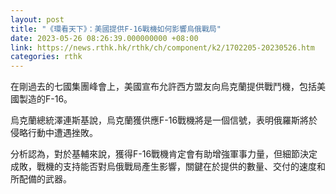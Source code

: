 ```yaml
---
layout: post
title: "《環看天下》：美國提供F-16戰機如何影響烏俄戰局"
date: 2023-05-26 08:26:39.000000000 +08:00
link: https://news.rthk.hk/rthk/ch/component/k2/1702205-20230526.htm
categories: rthk
---
```


在剛過去的七國集團峰會上，美國宣布允許西方盟友向烏克蘭提供戰鬥機，包括美國製造的F-16。

烏克蘭總統澤連斯基說，烏克蘭獲供應F-16戰機將是一個信號，表明俄羅斯將於侵略行動中遭遇挫敗。

分析認為，對於基輔來說，獲得F-16戰機肯定會有助增強軍事力量，但細節決定成敗，戰機的支持能否對烏俄戰局產生影響，關鍵在於提供的數量、交付的速度和所配備的武器。
